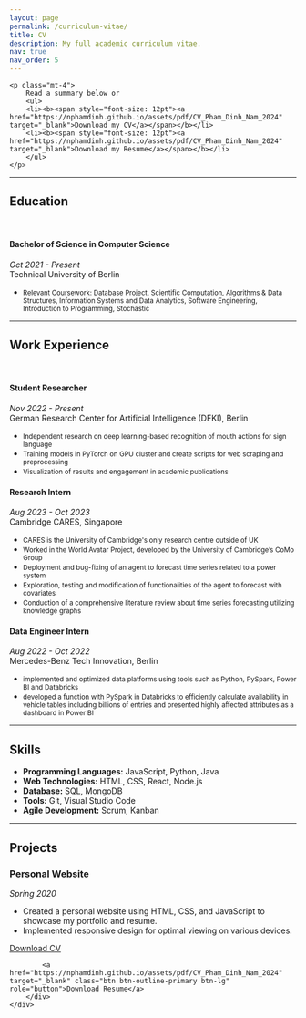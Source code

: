 ```yaml
---
layout: page
permalink: /curriculum-vitae/
title: CV
description: My full academic curriculum vitae.
nav: true
nav_order: 5
---
```


[comment]: <img src="https://nphamdinh.github.io/assets/img/suga_shrine_stairs.jpg" alt="" style="width:1000px;height:400px;">

[comment]:<section>

	<p class="mt-4">
		Read a summary below or
		<ul>
		<li><b><span style="font-size: 12pt"><a href="https://nphamdinh.github.io/assets/pdf/CV_Pham_Dinh_Nam_2024" target="_blank">Download my CV</a></span></b></li>
		<li><b><span style="font-size: 12pt"><a href="https://nphamdinh.github.io/assets/pdf/CV_Pham_Dinh_Nam_2024" target="_blank">Download my Resume</a></span></b></li>
		</ul>
	</p>

[comment]:</section>


---

## Education

<br>

#### <b>Bachelor of Science in Computer Science</b>
*Oct 2021 - Present*<br>Technical University of Berlin
- <small>Relevant Coursework: Database Project, Scientific Computation, Algorithms & Data Structures, Information Systems and Data 
Analytics, Software Engineering, Introduction to Programming, Stochastic</small>

---


## Work Experience

<br>

#### <b>Student Researcher</b>
*Nov 2022 - Present*<br>German Research Center for Artificial Intelligence (DFKI), Berlin
-	<small>Independent research on deep learning-based recognition of mouth actions for sign language</small>
-	<small>Training models in PyTorch on GPU cluster and create scripts for web scraping and preprocessing</small>
-	<small>Visualization of results and engagement in academic publications</small>

#### <b>Research Intern</b>
*Aug 2023 - Oct 2023*<br>Cambridge CARES, Singapore
-  <small>CARES is the University of Cambridge's only research centre outside of UK</small>
-	<small>Worked in the World Avatar Project, developed by the University of Cambridge’s CoMo Group</small>
-	<small>Deployment and bug-fixing of an agent to forecast time series related to a power system</small>
-	<small>Exploration, testing and modification of functionalities of the agent to forecast with covariates</small>
-	<small>Conduction of a comprehensive literature review about time series forecasting utilizing knowledge graphs</small>

#### <b>Data Engineer Intern</b>
*Aug 2022 - Oct 2022*<br>Mercedes-Benz Tech Innovation, Berlin
-	<small>implemented and optimized data platforms using tools such as Python, PySpark, Power BI and Databricks</small>
-	<small>developed a function with PySpark in Databricks to efficiently calculate availability in vehicle tables including billions of entries and presented highly affected attributes as a dashboard in Power BI</small>

---

## Skills
- **Programming Languages:** JavaScript, Python, Java
- **Web Technologies:** HTML, CSS, React, Node.js
- **Database:** SQL, MongoDB
- **Tools:** Git, Visual Studio Code
- **Agile Development:** Scrum, Kanban

---

## Projects
### Personal Website
*Spring 2020*
- Created a personal website using HTML, CSS, and JavaScript to showcase my portfolio and resume.
- Implemented responsive design for optimal viewing on various devices.

[comment]:<section class="mt-5 mb-2">
	<div class="row">
		<div class="col-sm">
			<a href="https://nphamdinh.github.io/assets/pdf/CV_Pham_Dinh_Nam_2024" target="_blank" class="btn btn-outline-primary btn-lg mr-5" role="button">Download CV</a>
<!-- 		</div>
		<div class="col-sm"> -->
			<a href="https://nphamdinh.github.io/assets/pdf/CV_Pham_Dinh_Nam_2024" target="_blank" class="btn btn-outline-primary btn-lg" role="button">Download Resume</a>
		</div>
	</div>
[comment]:</section>